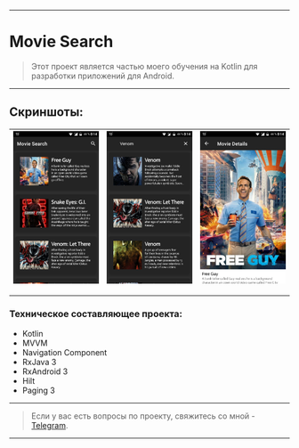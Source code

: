 ____

# Movie Search

> Этот проект является частью моего обучения на Kotlin для разработки приложений для Android.

____

## Скриншоты:

| <img src="pictures/device_screen_1.png"> | <img src="pictures/device_screen_2.png"> | <img src="pictures/device_screen_3.png"> |
| ---------------------------------------------- | -------------------------------------------- | ------------------------------------------- | 

____


### Техническое составляющее проекта:

- Kotlin
- MVVM
- Navigation Component
- RxJava 3
- RxAndroid 3
- Hilt
- Paging 3

____

> Если у вас есть вопросы по проекту, свяжитесь со мной - [Telegram](https://t.me/zurbaevi). 

___
